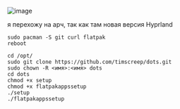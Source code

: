 ![image](https://github.com/timscreep/dots/assets/81462085/6e70b29a-99df-45ae-9d13-44aef3fe5835)


я перехожу на арч, так как там новая версия Hyprland
```
sudo pacman -S git curl flatpak
reboot
```
```
cd /opt/
sudo git clone https://github.com/timscreep/dots.git
sudo chown -R <имя>:<имя> dots
cd dots
chmod +x setup
chmod +x flatpakappssetup
./setup
./flatpakappssetup
```

